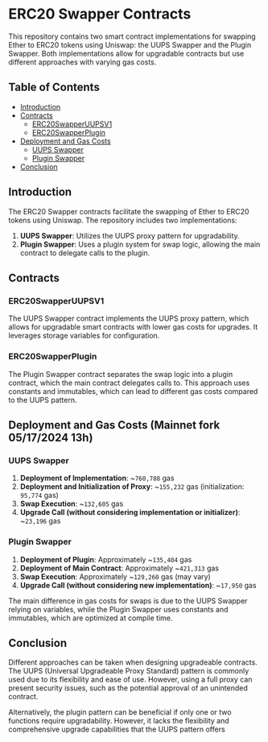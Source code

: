 # ERC20 Swapper Contracts

This repository contains two smart contract implementations for swapping Ether to ERC20 tokens using Uniswap: the UUPS Swapper and the Plugin Swapper. Both implementations allow for upgradable contracts but use different approaches with varying gas costs.

## Table of Contents

- [Introduction](#introduction)
- [Contracts](#contracts)
  - [ERC20SwapperUUPSV1](#erc20swapperuupsv1)
  - [ERC20SwapperPlugin](#erc20swapperplugin)
- [Deployment and Gas Costs](#deployment-and-gas-costs)
  - [UUPS Swapper](#uups-swapper)
  - [Plugin Swapper](#plugin-swapper)
- [Conclusion](#conclusion)

## Introduction

The ERC20 Swapper contracts facilitate the swapping of Ether to ERC20 tokens using Uniswap. The repository includes two implementations:

1. **UUPS Swapper**: Utilizes the UUPS proxy pattern for upgradability.
2. **Plugin Swapper**: Uses a plugin system for swap logic, allowing the main contract to delegate calls to the plugin.

## Contracts

### ERC20SwapperUUPSV1

The UUPS Swapper contract implements the UUPS proxy pattern, which allows for upgradable smart contracts with lower gas costs for upgrades. It leverages storage variables for configuration.

### ERC20SwapperPlugin

The Plugin Swapper contract separates the swap logic into a plugin contract, which the main contract delegates calls to. This approach uses constants and immutables, which can lead to different gas costs compared to the UUPS pattern.

## Deployment and Gas Costs (Mainnet fork 05/17/2024 13h)

### UUPS Swapper

1. **Deployment of Implementation**: ~`760,788` gas
2. **Deployment and Initialization of Proxy**: ~`155,232` gas (initialization: `95,774` gas)
3. **Swap Execution**: ~`132,605` gas
4. **Upgrade Call (without considering implementation or initializer)**: ~`23,196` gas

### Plugin Swapper

1. **Deployment of Plugin**: Approximately ~`135,404` gas
2. **Deployment of Main Contract**: Approximately ~`421,313` gas
3. **Swap Execution**: Approximately ~`129,260` gas (may vary)
4. **Upgrade Call (without considering new implementation)**: ~`17,950` gas

The main difference in gas costs for swaps is due to the UUPS Swapper relying on variables, while the Plugin Swapper uses constants and immutables, which are optimized at compile time.

## Conclusion

Different approaches can be taken when designing upgradeable contracts. The UUPS (Universal Upgradeable Proxy Standard) pattern is commonly used due to its flexibility and ease of use. However, using a full proxy can present security issues, such as the potential approval of an unintended contract.

Alternatively, the plugin pattern can be beneficial if only one or two functions require upgradability. However, it lacks the flexibility and comprehensive upgrade capabilities that the UUPS pattern offers
